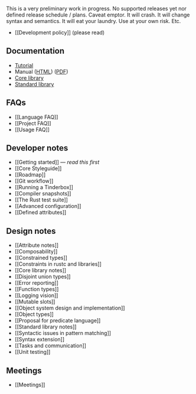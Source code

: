 
This is a very preliminary work in progress. No supported releases yet nor defined release schedule / plans. Caveat emptor. It will crash. It will change syntax and semantics. It will eat your laundry. Use at your own risk. Etc.

* [[Development policy]] (please read)

## Documentation

* [Tutorial](http://www.rust-lang.org/doc/tutorial/)
* Manual ([HTML](http://doc.rust-lang.org/doc/rust.html)) ([PDF](http://doc.rust-lang.org/doc/rust.pdf))
* [Core library](http://doc.rust-lang.org/doc/core/index.html)
* [Standard library](http://doc.rust-lang.org/doc/std/index.html)

## FAQs

* [[Language FAQ]]
* [[Project FAQ]]
* [[Usage FAQ]]

## Developer notes

* [[Getting started]] — _read this first_
* [[Core Styleguide]]
* [[Roadmap]]
* [[Git workflow]]
* [[Running a Tinderbox]]
* [[Compiler snapshots]]
* [[The Rust test suite]]
* [[Advanced configuration]]
* [[Defined attributes]]

## Design notes

* [[Attribute notes]]
* [[Composability]]
* [[Constrained types]]
* [[Constraints in rustc and libraries]]
* [[Core library notes]]
* [[Disjoint union types]]
* [[Error reporting]]
* [[Function types]]
* [[Logging vision]]
* [[Mutable slots]]
* [[Object system design and implementation]]
* [[Object types]]
* [[Proposal for predicate language]]
* [[Standard library notes]]
* [[Syntactic issues in pattern matching]]
* [[Syntax extension]]
* [[Tasks and communication]]
* [[Unit testing]]

## Meetings

* [[Meetings]]
